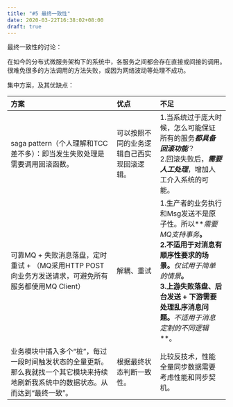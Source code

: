 ```yaml
---
title: "#5 最终一致性"
date: 2020-03-22T16:38:02+08:00
draft: true
---
```




最终一致性的讨论：

​		在如今的分布式微服务架构下的系统中，各服务之间都会存在直接或间接的调用。很难免很多的方法调用的方法失败，或因为网络波动等处理不成功。

集中方案，及其优缺点：

| 方案                                                         | 优点                                       | 不足                                                         |
| :----------------------------------------------------------- | :----------------------------------------- | :----------------------------------------------------------- |
| saga pattern（个人理解和TCC差不多）：即当发生失败处理是需要调用回滚函数。 | 可以按照不同的业务逻辑自己西实现回滚逻辑。 | 1.当系统过于庞大时候，怎么可能保证所有的服务***都具备回滚功能***？<br />2.回滚失败后，***需要人工处理***，增加人工介入系统的可能。 |
| 可靠MQ + 失败消息落盘，定时重试 + （MQ采用HTTP POST向业务方发送请求，可避免所有服务都使用MQ Client） | 解耦、重试                                 | 1.生产者的业务执行和Msg发送不是原子性。所以**_需要MQ支持事务_**。<br />2.不适用于对消息有顺序性要求的场景。**_仅试用于简单的情景_**。<br />3.上游失败落盘、后台发送 + 下游需要处理乱序消息问题。**_不适用于消息定制的不同逻辑_**。 |
| 业务模块中插入多个“桩”，每过一段时间触发状态的全量更新。那么我就找一个其它模块来持续地刷新我系统中的数据状态。从而达到“最终一致”。 | 根据最终状态判断一致性。                   | 比较反技术，性能全量同步数据需要考虑性能和同步契机。         |

